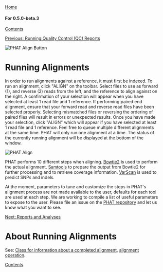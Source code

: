 [Home](https://chgibb.github.io/PHATDocs/)

#### For 0.5.0-beta.3
[Contents](https://chgibb.github.io/PHATDocs/docs/releases/0.5.0-beta.3/home)

[Previous: Running Quality Control (QC) Reports](https://chgibb.github.io/PHATDocs/docs/releases/0.5.0-beta.3/QCReports)

![PHAT Align Button](https://chgibb.github.io//PHATDocs/docs/releases/0.5.0-beta.3/AlignButton.png)

# Running Alignments
In order to run alignments against a reference, it must first be indexed. To run an alignment, click "ALIGN" on the toolbar. Select files to use as forward (1), and reverse (2) reads from the left, and the reference to align against on the right. A confirmation of your selection will appear when you have selected at least 1 read file and 1 reference. If performing paired end alignment, ensure that your forward read and reverse read files have been selected properly. Selecting mismatched files or reversing the ordering of paired files will result in errors or unexpected results. Once you have made your selection, click "ALIGN" which will appear if you have selected at least 1 read file and 1 reference. Feel free to queue multiple different alignments at the same time. PHAT will only run one alignment at a time. The status of the currently running alignment will be displayed at the bottom of the window.

![PHAT Align](https://chgibb.github.io//PHATDocs/docs/releases/0.5.0-beta.3/AlignSelected.png)

PHAT performs 10 different steps when aligning. [Bowtie2](http://bowtie-bio.sourceforge.net/bowtie2/index.shtml) is used to perform the actual alignment. [Samtools](http://www.htslib.org/doc/samtools.html) to prepare the output from Bowtie2 for further processing and to retrieve coverage information. [VarScan](http://dkoboldt.github.io/varscan/) is used to predict SNPs and indels.

At the moment, parameters to tune and customize the steps in PHAT's alignment process are not made available to the user, defaults for each tool are used at each step. We are working to compile a list of useful parameters to expose to the user. Please file an issue on the [PHAT repository](https://github.com/chgibb/PHAT) and let us know what you want to see.

[Next: Reports and Analyses](https://chgibb.github.io/PHATDocs/docs/releases/0.5.0-beta.3/reportsAndAnalyses)

# About Running Alignments
See: [Class for information about a completed alignment](https://github.com/chgibb/PHAT/blob/0.5.0-beta.3/src/req/alignData.ts), [alignment operation](https://github.com/chgibb/PHAT/blob/0.5.0-beta.3/src/req/operations/RunAlignment.ts).

[Contents](https://chgibb.github.io/PHATDocs/docs/releases/0.5.0-beta.3/home)
